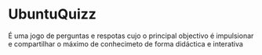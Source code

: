 # UbuntuQuizz 
 É uma jogo de perguntas e respotas cujo o principal objectivo é impulsionar e compartilhar o máximo de conhecimeto de forma didáctica e interativa
